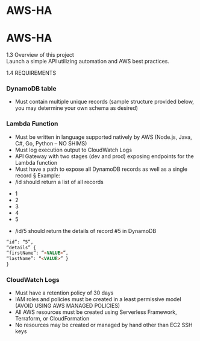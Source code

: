 # AWS-HA

# AWS-HA

1.3 Overview of this project
<br/>
Launch a simple API utilizing automation and AWS best practices.

1.4 REQUIREMENTS

### DynamoDB table
- Must contain multiple unique records (sample structure provided below, you may
determine your own schema as desired) 

### Lambda Function
- Must be written in language supported natively by AWS (Node.js, Java, C#, Go, Python – NO SHIMS)
- Must log execution output to CloudWatch Logs
- API Gateway with two stages (dev and prod) exposing endpoints for the Lambda function
- Must have a path to expose all DynamoDB records as well as a single record § Example:
- /id should return a list of all records
* 1
* 2
* 3
* 4
* 5
-  /id/5 should return the details of record #5 in DynamoDB
```html {
“id”: “5”,
“details” {
“firstName”: “<VALUE>”,
“lastName”: “<VALUE>” }
}
```  

### CloudWatch Logs
- Must have a retention policy of 30 days
- IAM roles and policies must be created in a least permissive model (AVOID USING AWS MANAGED POLICIES)
- All AWS resources must be created using Serverless Framework, Terraform, or CloudFormation
- No resources may be created or managed by hand other than EC2 SSH keys
